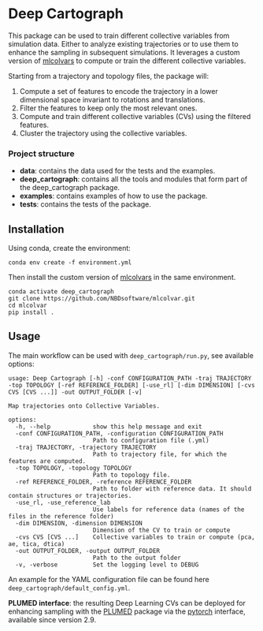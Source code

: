 # Deep Cartograph

This package can be used to train different collective variables from simulation data. Either to analyze existing trajectories or to use them to enhance the sampling in subsequent simulations. It leverages a custom version of [mlcolvars](https://github.com/NBDsoftware/mlcolvar) to compute or train the different collective variables.

Starting from a trajectory and topology files, the package will:

1. Compute a set of features to encode the trajectory in a lower dimensional space invariant to rotations and translations.
2. Filter the features to keep only the most relevant ones.
3. Compute and train different collective variables (CVs) using the filtered features.
4. Cluster the trajectory using the collective variables.

### Project structure

- **data**: contains the data used for the tests and the examples.
- **deep_cartograph**: contains all the tools and modules that form part of the deep_cartograph package.
- **examples**: contains examples of how to use the package.
- **tests**: contains the tests of the package.

## Installation

Using conda, create the environment:

```
conda env create -f environment.yml
```

Then install the custom version of [mlcolvars](https://github.com/NBDsoftware/mlcolvar) in the same environment.

```
conda activate deep_cartograph
git clone https://github.com/NBDsoftware/mlcolvar.git
cd mlcolvar
pip install .
```

## Usage

The main workflow can be used with `deep_cartograph/run.py`, see available options:

```
usage: Deep Cartograph [-h] -conf CONFIGURATION_PATH -traj TRAJECTORY -top TOPOLOGY [-ref REFERENCE_FOLDER] [-use_rl] [-dim DIMENSION] [-cvs CVS [CVS ...]] -out OUTPUT_FOLDER [-v]

Map trajectories onto Collective Variables.

options:
  -h, --help            show this help message and exit
  -conf CONFIGURATION_PATH, -configuration CONFIGURATION_PATH
                        Path to configuration file (.yml)
  -traj TRAJECTORY, -trajectory TRAJECTORY
                        Path to trajectory file, for which the features are computed.
  -top TOPOLOGY, -topology TOPOLOGY
                        Path to topology file.
  -ref REFERENCE_FOLDER, -reference REFERENCE_FOLDER
                        Path to folder with reference data. It should contain structures or trajectories.
  -use_rl, -use_reference_lab
                        Use labels for reference data (names of the files in the reference folder)
  -dim DIMENSION, -dimension DIMENSION
                        Dimension of the CV to train or compute
  -cvs CVS [CVS ...]    Collective variables to train or compute (pca, ae, tica, dtica)
  -out OUTPUT_FOLDER, -output OUTPUT_FOLDER
                        Path to the output folder
  -v, -verbose          Set the logging level to DEBUG
```

An example for the YAML configuration file can be found here `deep_cartograph/default_config.yml`.

**PLUMED interface**: the resulting Deep Learning CVs can be deployed for enhancing sampling with the [PLUMED](https://www.plumed.org/) package via the [pytorch](https://www.plumed.org/doc-master/user-doc/html/_p_y_t_o_r_c_h__m_o_d_e_l.html>`_) interface, available since version 2.9. 
